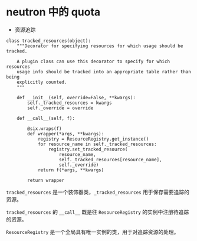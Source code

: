 # neutron 中的 quota

* 资源追踪

```
class tracked_resources(object):
    """Decorator for specifying resources for which usage should be tracked.

    A plugin class can use this decorator to specify for which resources
    usage info should be tracked into an appropriate table rather than being
    explicitly counted.
    """

    def __init__(self, override=False, **kwargs):
        self._tracked_resources = kwargs
        self._override = override

    def __call__(self, f):

        @six.wraps(f)
        def wrapper(*args, **kwargs):
            registry = ResourceRegistry.get_instance()
            for resource_name in self._tracked_resources:
                registry.set_tracked_resource(
                    resource_name,
                    self._tracked_resources[resource_name],
                    self._override)
            return f(*args, **kwargs)

        return wrapper
```

`tracked_resources` 是一个装饰器类，`_tracked_resources` 用于保存需要追踪的资源。

`tracked_resources` 的 `__call__` 既是往 `ResourceRegistry` 的实例中注册待追踪的资源。

`ResourceRegistry` 是一个全局具有唯一实例的类，用于对追踪资源的处理。